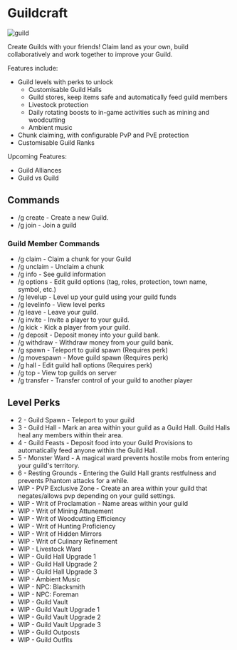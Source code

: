 # Guildcraft

![guild](https://i.imgur.com/V6akd8q.jpg)

Create Guilds with your friends!
Claim land as your own, build collaboratively and work together to improve your Guild.

Features include:
- Guild levels with perks to unlock
  - Customisable Guild Halls
  - Guild stores, keep items safe and automatically feed guild members
  - Livestock protection
  - Daily rotating boosts to in-game activities such as mining and woodcutting
  - Ambient music
- Chunk claiming, with configurable PvP and PvE protection
- Customisable Guild Ranks

Upcoming Features:
- Guild Alliances
- Guild vs Guild

## Commands

- /g create <guild name> - Create a new Guild. 
- /g join <guild> - Join a guild
  
### Guild Member Commands
- /g claim - Claim a chunk for your Guild
- /g unclaim - Unclaim a chunk
- /g info - See guild information
- /g options - Edit guild options (tag, roles, protection, town name, symbol, etc.)
- /g levelup - Level up your guild using your guild funds
- /g levelinfo <level> - View level perks
- /g leave - Leave your guild.
- /g invite <player> - Invite a player to your guild.
- /g kick <player> - Kick a player from your guild.
- /g deposit <amount> - Deposit money into your guild bank.
- /g withdraw <amount> - Withdraw money from your guild bank.
- /g spawn - Teleport to guild spawn (Requires perk)
- /g movespawn - Move guild spawn (Requires perk)
- /g hall - Edit guild hall options (Requires perk)
- /g top - View top guilds on server
- /g transfer <member> - Transfer control of your guild to another player

  
## Level Perks
- 2 - Guild Spawn - Teleport to your guild
- 3 - Guild Hall - Mark an area within your guild as a Guild Hall. Guild Halls heal any members within their area.
- 4 - Guild Feasts - Deposit food into your Guild Provisions to automatically feed anyone within the Guild Hall.
- 5 - Monster Ward - A magical ward prevents hostile mobs from entering your guild's territory.
- 6 - Resting Grounds - Entering the Guild Hall grants restfulness and prevents Phantom attacks for a while.
- WIP - PVP Exclusive Zone - Create an area within your guild that negates/allows pvp depending on your guild settings.
- WIP - Writ of Proclamation - Name areas within your guild
- WIP - Writ of Mining Attunement
- WIP - Writ of Woodcutting Efficiency
- WIP - Writ of Hunting Proficiency
- WIP - Writ of Hidden Mirrors
- WIP - Writ of Culinary Refinement
- WIP - Livestock Ward
- WIP - Guild Hall Upgrade 1
- WIP - Guild Hall Upgrade 2
- WIP - Guild Hall Upgrade 3
- WIP - Ambient Music
- WIP - NPC: Blacksmith
- WIP - NPC: Foreman
- WIP - Guild Vault
- WIP - Guild Vault Upgrade 1
- WIP - Guild Vault Upgrade 2
- WIP - Guild Vault Upgrade 3
- WIP - Guild Outposts
- WIP - Guild Outfits
